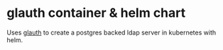 # glauth container & helm chart

Uses [glauth](https://github.com/glauth/glauth) to create a postgres backed ldap server in kubernetes with helm.
